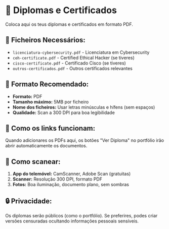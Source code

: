 # 📜 Diplomas e Certificados

Coloca aqui os teus diplomas e certificados em formato PDF.

## 📁 Ficheiros Necessários:
- `licenciatura-cybersecurity.pdf` - Licenciatura em Cybersecurity
- `ceh-certificate.pdf` - Certified Ethical Hacker (se tiveres)
- `cisco-certificate.pdf` - Certificado Cisco (se tiveres)
- `outros-certificados.pdf` - Outros certificados relevantes

## 📝 Formato Recomendado:
- **Formato:** PDF
- **Tamanho máximo:** 5MB por ficheiro
- **Nome dos ficheiros:** Usar letras minúsculas e hífens (sem espaços)
- **Qualidade:** Scan a 300 DPI para boa legibilidade

## 🔗 Como os links funcionam:
Quando adicionares os PDFs aqui, os botões "Ver Diploma" no portfólio irão abrir automaticamente os documentos.

## 📱 Como scanear:
1. **App do telemóvel:** CamScanner, Adobe Scan (gratuitas)
2. **Scanner:** Resolução 300 DPI, formato PDF
3. **Fotos:** Boa iluminação, documento plano, sem sombras

## 🔒 Privacidade:
Os diplomas serão públicos (como o portfólio). Se preferires, podes criar versões censuradas ocultando informações pessoais sensíveis.
